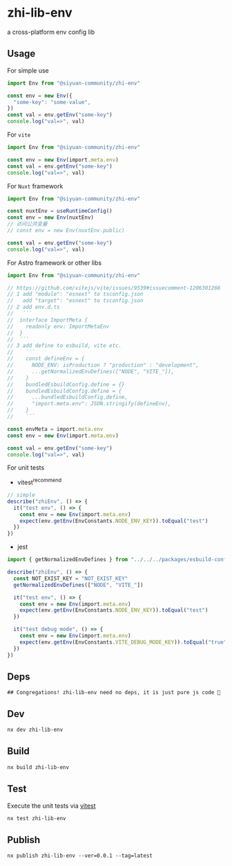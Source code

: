 # zhi-lib-env

a cross-platform env config lib

## Usage

For simple use

```ts
import Env from "@siyuan-community/zhi-env"

const env = new Env({
  "some-key": "some-value",
})
const val = env.getEnv("some-key")
console.log("val=>", val)
```

For `vite`

```ts
import Env from "@siyuan-community/zhi-env"

const env = new Env(import.meta.env)
const val = env.getEnv("some-key")
console.log("val=>", val)
```

For `Nuxt` framework

```ts
import Env from "@siyuan-community/zhi-env"

const nuxtEnv = useRuntimeConfig()
const env = new Env(nuxtEnv)
// 访问公共变量
// const env = new Env(nuxtEnv.public)

const val = env.getEnv("some-key")
console.log("val=>", val)
```

For Astro framework or other libs

```ts
import Env from "@siyuan-community/zhi-env"

// https://github.com/vitejs/vite/issues/9539#issuecomment-1206301266
// 1 add "module": "esnext" to tsconfig.json
//   add "target": "esnext" to tsconfig.json
// 2 add env.d.ts
//   ```
//  interface ImportMeta {
//    readonly env: ImportMetaEnv
//  }
//  ```
// 3 add define to esbuild, vite etc.
//    ```
//    const defineEnv = {
//      NODE_ENV: isProduction ? "production" : "development",
//      ...getNormalizedEnvDefines(["NODE", "VITE_"]),
//    }
//    bundledEsbuildConfig.define = {}
//    bundledEsbuildConfig.define = {
//      ...bundledEsbuildConfig.define,
//      "import.meta.env": JSON.stringify(defineEnv),
//    }
//    ```

const envMeta = import.meta.env
const env = new Env(import.meta.env)

const val = env.getEnv("some-key")
console.log("val=>", val)
```

For unit tests

- vitest<sup>recommend</sup>

```ts
// simple
describe("zhiEnv", () => {
  it("test env", () => {
    const env = new Env(import.meta.env)
    expect(env.getEnv(EnvConstants.NODE_ENV_KEY)).toEqual("test")
  })
})
```

- jest

```ts
import { getNormalizedEnvDefines } from "../../../packages/esbuild-config-custom/esmUtils"

describe("zhiEnv", () => {
  const NOT_EXIST_KEY = "NOT_EXIST_KEY"
  getNormalizedEnvDefines(["NODE", "VITE_"])

  it("test env", () => {
    const env = new Env(import.meta.env)
    expect(env.getEnv(EnvConstants.NODE_ENV_KEY)).toEqual("test")
  })

  it("test debug mode", () => {
    const env = new Env(import.meta.env)
    expect(env.getEnv(EnvConstants.VITE_DEBUG_MODE_KEY)).toEqual("true")
  })
})
```

## Deps

```
## Congregations! zhi-lib-env need no deps, it is just pure js code 🎉
```

## Dev

```bash
nx dev zhi-lib-env
```

## Build

```bash
nx build zhi-lib-env
```

## Test

Execute the unit tests via [vitest](https://vitest.dev)

```bash
nx test zhi-lib-env
```

## Publish

```
nx publish zhi-lib-env --ver=0.0.1 --tag=latest
```

